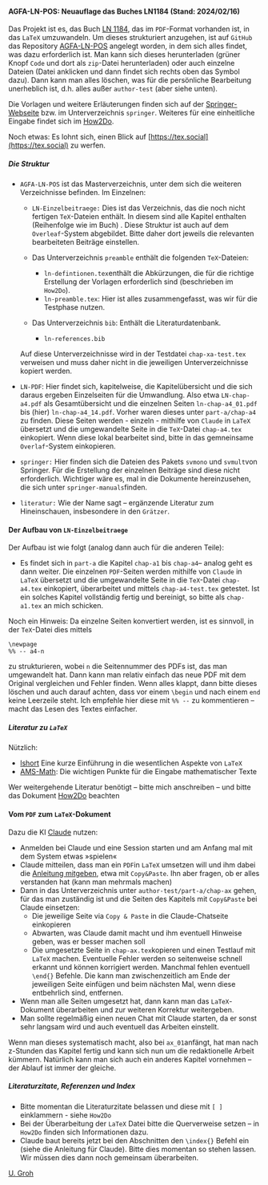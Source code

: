 #### AGFA-LN-POS: Neuauflage das Buches LN1184 (Stand: 2024/02/16)

Das Projekt ist es, das Buch [LN 1184](https://github.com/ugroh/AGFA-LN-POS/blob/main/ablage-orig/ln-orig/ln-pos-1184.pdf), das im `PDF`-Format vorhanden ist, in das `LaTeX` umzuwandeln. Um dieses strukturiert anzugehen, ist auf `GitHub` das Repository [AGFA-LN-POS](https://github.com/ugroh/AGFA-LN-POS) angelegt worden, in dem sich alles findet, was dazu erforderlich ist. Man kann sich dieses herunterladen (grüner Knopf `Code` und dort als `zip`-Datei herunterladen) oder auch einzelne Dateien (Datei anklicken und dann findet sich rechts oben das Symbol dazu). Dann kann man alles löschen, was für die persönliche Bearbeitung unerheblich ist, d.h. alles außer `author-test` (aber siehe unten).

Die Vorlagen und weitere Erläuterungen finden sich auf der [Springer-Webseite](https://www.springer.com/gp/authors-editors/book-authors-editors/your-publication-journey/manuscript-preparation) bzw. im Unterverzeichnis `springer`. Weiteres für eine einheitliche Eingabe findet sich im [How2Do](https://github.com/ugroh/AGFA-LN-POS/blob/main/How2Do.pdf).

Noch etwas: Es lohnt sich, einen Blick auf  [https://tex.social](https://tex.social) zu werfen.

##### Die Struktur

* `AGFA-LN-POS` ist das Masterverzeichnis, unter dem sich die weiteren Verzeichnisse befinden. Im Einzelnen:
	* `LN-Einzelbeitraege:` Dies ist das Verzeichnis, das die noch nicht fertigen `TeX`-Dateien enthält. In diesem sind alle Kapitel enthalten (Reihenfolge wie im Buch) . Diese Struktur ist auch auf dem `Overleaf`-System abgebildet. Bitte daher dort jeweils die relevanten bearbeiteten Beiträge einstellen. 
	
	* Das Unterverzeichnis `preamble` enthält die folgenden `TeX`-Dateien:
	
	  * `ln-defintionen.tex`enthält die Abkürzungen, die für die richtige Erstellung der Vorlagen erforderlich sind (beschrieben im `How2Do`).
	  * `ln-preamble.tex`: Hier ist alles zusammengefasst, was wir für die Testphase nutzen. 
	  
	* Das Unterverzeichnis `bib`: Enthält die Literaturdatenbank.
	  * `ln-references.bib`

	Auf diese Unterverzeichnisse wird in der Testdatei `chap-xa-test.tex` verweisen und muss daher nicht in die jeweiligen Unterverzeichnisse kopiert werden. 	
* `LN-PDF`: Hier findet sich, kapitelweise, die Kapitelübersicht und die sich daraus ergeben Einzelseiten für die Umwandlung. Also etwa `LN-chap-a4.pdf` als Gesamtübersicht und die einzelnen Seiten `ln-chap-a4_01.pdf` bis (hier) `ln-chap-a4_14.pdf`. Vorher waren dieses unter `part-a/chap-a4` zu finden. Diese Seiten werden - einzeln - mithilfe von `Claude` in `LaTeX` übersetzt und die umgewandelte Seite in die `TeX`-Datei `chap-a4.tex` einkopiert. Wenn diese lokal bearbeitet sind, bitte in das gemneinsame `Overlaf`-System einkopieren. 

* `springer:` Hier finden sich die Dateien des Pakets `svmono` und `svmult`von Springer. Für die Erstellung der einzelnen Beiträge sind diese nicht erforderlich. Wichtiger wäre es, mal in die Dokumente hereinzusehen, die sich unter `springer-manuals`finden. 
	
* `literatur:` Wie der Name sagt – ergänzende Literatur zum Hineinschauen, insbesondere in den `Grätzer`.

#### Der Aufbau von `LN-Einzelbeitraege`

Der Aufbau ist wie folgt (analog dann auch für die anderen Teile):

* Es findet sich  in `part-a` die Kapitel `chap-a1` bis `chap-a4`– analog geht es dann weiter. Die einzelnen `PDF`-Seiten werden  mithilfe von `Claude` in `LaTeX` übersetzt und die umgewandelte Seite in die `TeX`-Datei `chap-a4.tex` einkopiert, überarbeitet und mittels `chap-a4-test.tex` getestet. Ist ein solches Kapitel vollständig fertig und bereinigt, so bitte als  `chap-a1.tex` an mich schicken. 

Noch ein Hinweis: Da einzelne Seiten konvertiert werden, ist es sinnvoll, in der `TeX`-Datei dies mittels

	\newpage
	%% -- a4-n

zu strukturieren, wobei `n` die Seitennummer des PDFs ist, das man umgewandelt hat. Dann kann man relativ einfach das neue PDF mit dem Original vergleichen und Fehler finden. Wenn alles klappt, dann bitte dieses löschen und auch darauf achten, dass vor einem `\begin` und nach einem `end` keine Leerzeile steht. Ich empfehle hier diese mit `%% --` zu kommentieren – macht das Lesen des Textes einfacher. 

##### Literatur zu `LaTeX`

Nützlich:
- [lshort](https://ctan.org/pkg/lshort-german) Eine kurze Einführung in die wesentlichen Aspekte von `LaTeX`
- [AMS-Math](https://ctan.org/pkg/short-math-guide): Die wichtigen Punkte für die Eingabe mathematischer Texte

Wer weitergehende Literatur benötigt – bitte mich anschreiben – und bitte das Dokument [How2Do](https://github.com/ugroh/AGFA-LN-POS/blob/main/How2Do.pdf) beachten

#### Vom `PDF` zum `LaTeX`-Dokument

Dazu die KI [Claude](http://claude.ai) nutzen: 

* Anmelden bei Claude und eine Session starten und am Anfang mal mit dem System etwas »spielen«
* Claude mitteilen, dass man ein `PDF`in `LaTeX` umsetzen will und ihm dabei die [Anleitung mitgeben](https://github.com/ugroh/AGFA-LN-POS/blob/main/anleitung-claude.md), etwa mit `Copy&Paste`. Ihn aber fragen, ob er alles verstanden hat (kann man mehrmals machen)
* Dann in das Unterverzeichnis unter `author-test/part-a/chap-ax` gehen, für das man zuständig ist und die Seiten des Kapitels mit `Copy&Paste` bei Claude einsetzen:
	* Die jeweilige Seite via `Copy & Paste` in die Claude-Chatseite einkopieren
	* Abwarten, was Claude damit macht und ihm eventuell Hinweise geben, was er besser machen soll
	* Die umgesetzte Seite in `chap-ax.tex`kopieren und einen Testlauf mit `LaTeX` machen. Eventuelle Fehler werden so seitenweise schnell erkannt und können korrigiert werden. Manchmal fehlen eventuell `\end{}` Befehle. Die kann man zwischenzeitlich am Ende der jeweiligen Seite einfügen und beim nächsten Mal, wenn diese entbehrlich sind, entfernen.
* Wenn man alle Seiten umgesetzt hat, dann kann man das `LaTeX`-Dokument überarbeiten und zur weiteren Korrektur weitergeben. 
* Man sollte regelmäßig einen neuen Chat mit Claude starten, da er sonst sehr langsam wird und auch eventuell das Arbeiten einstellt.

Wenn man dieses systematisch macht, also bei `ax_01`anfängt, hat man nach z-Stunden das Kapitel fertig und kann sich nun um die redaktionelle Arbeit kümmern. Natürlich kann man sich auch ein anderes Kapitel vornehmen – der Ablauf ist immer der gleiche.

##### Literaturzitate, Referenzen und Index

* Bitte momentan die Literaturzitate belassen und diese mit `[ ]` einklammern - siehe `How2Do`
* Bei der Überarbeitung der `LaTeX` Datei bitte die Querverweise setzen – in  `How2Do` finden sich Informationen dazu.
* Claude baut bereits jetzt bei den Abschnitten den `\index{}` Befehl ein (siehe die Anleitung für Claude). Bitte dies momentan so stehen lassen. Wir müssen dies dann noch gemeinsam überarbeiten.


[U. Groh](ulgr@math.uni-tuebingen.de)

